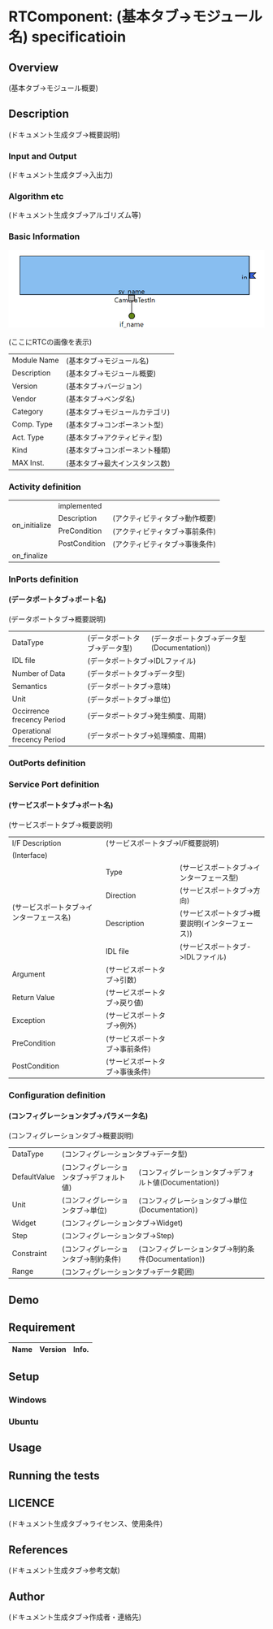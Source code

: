 # RTComponent: (基本タブ->モジュール名) specificatioin


## Overview

(基本タブ->モジュール概要)

## Description

(ドキュメント生成タブ->概要説明)

### Input and Output

(ドキュメント生成タブ->入出力)

### Algorithm etc

(ドキュメント生成タブ->アルゴリズム等)

### Basic Information

![](Sample.png "Title")

(ここにRTCの画像を表示)
<!-- Build Viewの画像をRTC Builderで出力する。画像ファイル名を上記のように入力-->

|  |  |
----|---- 
| Module Name | (基本タブ->モジュール名) |
| Description | (基本タブ->モジュール概要) |
| Version | (基本タブ->バージョン) |
| Vendor | (基本タブ->ベンダ名) |
| Category | (基本タブ->モジュールカテゴリ) |
| Comp. Type | (基本タブ->コンポーネント型) |
| Act. Type | (基本タブ->アクティビティ型) |
| Kind | (基本タブ->コンポーネント種類) |
| MAX Inst. | (基本タブ->最大インスタンス数) |

### Activity definition

<!-- アクティビティ一覧を表にする -->
<table>
  <!-- 有効にしたアクティビティと、無効のアクティビティで記述内容が違う-->
  <!-- 以下は有効にしたアクティビティの例。implementedと記述して説明を記述する。 -->
  <tr>
    <td rowspan="4">on_initialize</td>
    <td colspan="2">implemented</td>
    <tr>
      <td>Description</td>
      <td>(アクティビティタブ->動作概要)</td>
    </tr>
    <tr>
      <td>PreCondition</td>
      <td>(アクティビティタブ->事前条件)</td>
    </tr>
    <tr>
      <td>PostCondition</td>
      <td>(アクティビティタブ->事後条件)</td>
    </tr>
  </tr>
  <!-- 以下は無効のアクティビティの例。何も記述しない。 -->
  <tr>
    <td>on_finalize</td>
    <td colspan="2"></td>
  </tr>
</table>

### InPorts definition

#### (データポートタブ->ポート名)

(データポートタブ->概要説明)

<!-- InPortの一覧を表で記述する -->

<table>
  <tr>
    <td>DataType</td>
    <td>(データポートタブ->データ型)</td>
    <td>(データポートタブ->データ型(Documentation))</td>
  </tr>
  <!-- IDLファイルはファイル名のみを記述し途中のパスは省略する。 -->
  <tr>
    <td>IDL file</td>
    <td colspan="2">(データポートタブ->IDLファイル)</td>
  </tr>
  <tr>
    <td>Number of Data</td>
    <td colspan="2">(データポートタブ->データ型)</td>
  </tr>
  <!-- 「意味」の項目には何を書けばいいのかよく分からない -->
  <tr>
    <td>Semantics</td>
    <td colspan="2">(データポートタブ->意味)</td>
  </tr>
  <tr>
    <td>Unit</td>
    <td colspan="2">(データポートタブ->単位)</td>
  </tr>
  <tr>
    <td>Occirrence frecency Period</td>
    <td colspan="2">(データポートタブ->発生頻度、周期)</td>
  </tr>
  <tr>
    <td>Operational frecency Period</td>
    <td colspan="2">(データポートタブ->処理頻度、周期)</td>
  </tr>
</table>

### OutPorts definition

<!-- OutPortの一覧を表で記述する -->
<!-- InPortと同じのため省略 -->

### Service Port definition

<!-- ServicePortの一覧を表で記述する -->
#### (サービスポートタブ->ポート名)

(サービスポートタブ->概要説明)

<table>
  <tr>
    <td>I/F Description</td>
    <td colspan="2">(サービスポートタブ->I/F概要説明)</td>
  </tr>
  <tr>
    <td colspan="3">(Interface)</td>
  </tr>
  <tr>
    <td rowspan="4">(サービスポートタブ->インターフェース名)</td>
    <td>Type</td>
    <td>(サービスポートタブ->インターフェース型)</td>
    <tr>
      <td>Direction</td>
      <td>(サービスポートタブ->方向)</td>
    </tr>
    <tr>
      <td>Description</td>
      <td>(サービスポートタブ->概要説明(インターフェース))</td>
    </tr>
    <!-- IDLファイルはファイル名のみを記述し途中のパスは省略する。 -->
    <tr>
      <td>IDL file</td>
      <td>(サービスポートタブ->IDLファイル)</td>
    </tr>
    <!-- 「引数」、「戻り値」、「例外」、「事前条件」、「事後条件」をどう書くのかよく分からない -->
    <tr>
      <td>Argument</td>
      <td>(サービスポートタブ->引数)</td>
    </tr>
    <tr>
      <td>Return Value</td>
      <td>(サービスポートタブ->戻り値)</td>
    </tr>
    <tr>
      <td>Exception</td>
      <td>(サービスポートタブ->例外)</td>
    </tr>
    <tr>
      <td>PreCondition</td>
      <td>(サービスポートタブ->事前条件)</td>
    </tr>
    <tr>
      <td>PostCondition</td>
      <td>(サービスポートタブ->事後条件)</td>
    </tr>
  </tr>
</table>

### Configuration definition

#### (コンフィグレーションタブ->パラメータ名)

(コンフィグレーションタブ->概要説明)


<table>
  <tr>
    <td>DataType</td>
    <td colspan="2">(コンフィグレーションタブ->データ型)</td>
  </tr>
  <tr>
    <td>DefaultValue</td>
    <td>(コンフィグレーションタブ->デフォルト値)</td>
    <td>(コンフィグレーションタブ->デフォルト値(Documentation))</td>
  </tr>
  <tr>
    <td>Unit</td>
    <td>(コンフィグレーションタブ->単位)</td>
    <td>(コンフィグレーションタブ->単位(Documentation))</td>
  </tr>
  <tr>
    <td>Widget</td>
    <td colspan="2">(コンフィグレーションタブ->Widget)</td>
  </tr>
  <tr>
    <td>Step</td>
    <td colspan="2">(コンフィグレーションタブ->Step)</td>
  </tr>
  <tr>
    <td>Constraint</td>
    <td>(コンフィグレーションタブ->制約条件)</td>
    <td>(コンフィグレーションタブ->制約条件(Documentation))</td>
  </tr>
  
  <!-- 「データ範囲」に何を書くのかよく分からない -->
  
  <tr>
    <td>Range</td>
    <td colspan="2">(コンフィグレーションタブ->データ範囲)</td>
  </tr>
</table>


<!-- RT-Component Configuration Parameterは何のために存在しているのか不明 -->

## Demo
<!-- 動作例の説明、デモの動画のURL等をユーザーが自分で記述する。 -->

## Requirement
<!-- 依存ライブラリを記述する。 -->

<!-- (言語・環境タブ->ライブラリ情報)の内容を表に出力 -->


| Name | Version | Info. |
----|----|---- 

## Setup
<!-- インストール手順を記述する。 -->

### Windows

### Ubuntu

## Usage
<!-- 使用方法を記述する。 -->

## Running the tests
<!-- テストの実行方法を記述する。 -->

## LICENCE

(ドキュメント生成タブ->ライセンス、使用条件)


## References

(ドキュメント生成タブ->参考文献)


## Author

(ドキュメント生成タブ->作成者・連絡先)

